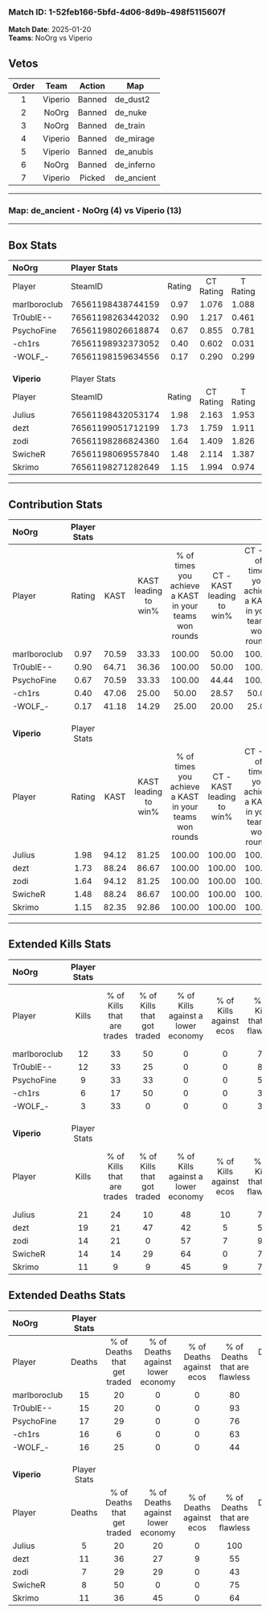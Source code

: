 ### Match ID: 1-52feb166-5bfd-4d06-8d9b-498f5115607f  
**Match Date**: 2025-01-20  
**Teams**: NoOrg vs Viperio  

## Vetos  

| Order | Team | Action | Map |
| :---: | :--: | :----: | --- |
| 1 | Viperio | Banned | de_dust2 |
| 2 | NoOrg | Banned | de_nuke |
| 3 | NoOrg | Banned | de_train |
| 4 | Viperio | Banned | de_mirage |
| 5 | Viperio | Banned | de_anubis |
| 6 | NoOrg | Banned | de_inferno |
| 7 | Viperio | Picked | de_ancient |

---  

### **Map**: de_ancient - NoOrg (4) vs Viperio (13)  
---  

## Box Stats  

| **NoOrg**    | Player Stats      |        |           |          |       |       |       |         |        |      |     |
| :- | :- | :-: | :-: | :-: | :-: | :-: | :-: | :-: | :-: | :-: | :-: |
| Player       | SteamID           | Rating | CT Rating | T Rating | KAST  |  ADR  | Kills | Assists | Deaths | K/D  | HS% |
| marlboroclub | 76561198438744159 |  0.97  |   1.076   |  1.088   | 70.59 | 75.5  |  12   |    2    |   15   | 0.80 | 66  |
| Tr0ublE--    | 76561198263442032 |  0.90  |   1.217   |  0.461   | 64.71 | 69.1  |  12   |    1    |   15   | 0.80 | 50  |
| PsychoFine   | 76561198026618874 |  0.67  |   0.855   |  0.781   | 70.59 | 49.2  |   9   |    2    |   17   | 0.53 | 55  |
| -ch1rs       | 76561198932373052 |  0.40  |   0.602   |  0.031   | 47.06 | 55.1  |   6   |    3    |   16   | 0.38 | 50  |
| -WOLF_-      | 76561198159634556 |  0.17  |   0.290   |  0.299   | 41.18 | 46.4  |   3   |    1    |   16   | 0.19 | 66  |
|              |                   |        |           |          |       |       |       |         |        |      |     |
|              |                   |        |           |          |       |       |       |         |        |      |     |
|              |                   |        |           |          |       |       |       |         |        |      |     |
| **Viperio**  | Player Stats      |        |           |          |       |       |       |         |        |      |     |
| Player       | SteamID           | Rating | CT Rating | T Rating | KAST  |  ADR  | Kills | Assists | Deaths | K/D  | HS% |
| JuIius       | 76561198432053174 |  1.98  |   2.163   |  1.953   | 94.12 | 93.9  |  21   |    4    |   5    | 4.20 | 47  |
| dezt         | 76561199051712199 |  1.73  |   1.759   |  1.911   | 88.24 | 119.1 |  19   |    4    |   11   | 1.73 | 42  |
| zodi         | 76561198286824360 |  1.64  |   1.409   |  1.826   | 94.12 | 108.4 |  14   |    9    |   7    | 2.00 | 35  |
| SwicheR      | 76561198069557840 |  1.48  |   2.114   |  1.387   | 88.24 | 85.5  |  14   |    6    |   8    | 1.75 | 42  |
| Skrimo       | 76561198271282649 |  1.15  |   1.994   |  0.974   | 82.35 | 68.3  |  11   |    9    |   11   | 1.00 | 36  |
---  

## Contribution Stats  

| **NoOrg**    | Player Stats |       |                      |                                                        |                           |                                                             |                          |                                                            |
| :- | :-: | :-: | :-: | :-: | :-: | :-: | :-: | :-: |
| Player       |    Rating    | KAST  | KAST leading to win% | % of times you achieve a KAST in your teams won rounds | CT - KAST leading to win% | CT - % of times you achieve a KAST in your teams won rounds | T - KAST leading to win% | T - % of times you achieve a KAST in your teams won rounds |
| marlboroclub |     0.97     | 70.59 |        33.33         |                         100.00                         |           50.00           |                           100.00                            |           0.00           |                            0.00                            |
| Tr0ublE--    |     0.90     | 64.71 |        36.36         |                         100.00                         |           50.00           |                           100.00                            |           0.00           |                            0.00                            |
| PsychoFine   |     0.67     | 70.59 |        33.33         |                         100.00                         |           44.44           |                           100.00                            |           0.00           |                            0.00                            |
| -ch1rs       |     0.40     | 47.06 |        25.00         |                         50.00                          |           28.57           |                            50.00                            |           0.00           |                            0.00                            |
| -WOLF_-      |     0.17     | 41.18 |        14.29         |                         25.00                          |           20.00           |                            25.00                            |           0.00           |                            0.00                            |
|              |              |       |                      |                                                        |                           |                                                             |                          |                                                            |
|              |              |       |                      |                                                        |                           |                                                             |                          |                                                            |
|              |              |       |                      |                                                        |                           |                                                             |                          |                                                            |
| **Viperio**  | Player Stats |       |                      |                                                        |                           |                                                             |                          |                                                            |
| Player       |    Rating    | KAST  | KAST leading to win% | % of times you achieve a KAST in your teams won rounds | CT - KAST leading to win% | CT - % of times you achieve a KAST in your teams won rounds | T - KAST leading to win% | T - % of times you achieve a KAST in your teams won rounds |
| JuIius       |     1.98     | 94.12 |        81.25         |                         100.00                         |          100.00           |                           100.00                            |          72.73           |                           100.00                           |
| dezt         |     1.73     | 88.24 |        86.67         |                         100.00                         |          100.00           |                           100.00                            |          80.00           |                           100.00                           |
| zodi         |     1.64     | 94.12 |        81.25         |                         100.00                         |          100.00           |                           100.00                            |          72.73           |                           100.00                           |
| SwicheR      |     1.48     | 88.24 |        86.67         |                         100.00                         |          100.00           |                           100.00                            |          80.00           |                           100.00                           |
| Skrimo       |     1.15     | 82.35 |        92.86         |                         100.00                         |          100.00           |                           100.00                            |          88.89           |                           100.00                           |
---  

## Extended Kills Stats  

| **NoOrg**    | Player Stats |                            |                            |                                    |                         |                              |                                 |                                       |                    |           |
| :- | :-: | :-: | :-: | :-: | :-: | :-: | :-: | :-: | :-: | :-: |
| Player       |    Kills     | % of Kills that are trades | % of Kills that got traded | % of Kills against a lower economy | % of Kills against ecos | % of Kills that are flawless | % of Kills that are close duels | % of Kills that are assisted by flash | Pistol Round Kills | AWP Kills |
| marlboroclub |      12      |             33             |             50             |                 0                  |            0            |              75              |                8                |                   0                   |         0          |     0     |
| Tr0ublE--    |      12      |             33             |             25             |                 0                  |            0            |              83              |                0                |                   8                   |         1          |     7     |
| PsychoFine   |      9       |             33             |             33             |                 0                  |            0            |              56              |               11                |                   0                   |         3          |     0     |
| -ch1rs       |      6       |             17             |             50             |                 0                  |            0            |              33              |                0                |                  17                   |         0          |     0     |
| -WOLF_-      |      3       |             33             |             0              |                 0                  |            0            |              33              |                0                |                   0                   |         1          |     0     |
|              |              |                            |                            |                                    |                         |                              |                                 |                                       |                    |           |
|              |              |                            |                            |                                    |                         |                              |                                 |                                       |                    |           |
|              |              |                            |                            |                                    |                         |                              |                                 |                                       |                    |           |
| **Viperio**  | Player Stats |                            |                            |                                    |                         |                              |                                 |                                       |                    |           |
| Player       |    Kills     | % of Kills that are trades | % of Kills that got traded | % of Kills against a lower economy | % of Kills against ecos | % of Kills that are flawless | % of Kills that are close duels | % of Kills that are assisted by flash | Pistol Round Kills | AWP Kills |
| JuIius       |      21      |             24             |             10             |                 48                 |           10            |              71              |                5                |                  10                   |         2          |     7     |
| dezt         |      19      |             21             |             47             |                 42                 |            5            |              53              |               11                |                  11                   |         2          |     0     |
| zodi         |      14      |             21             |             0              |                 57                 |            7            |              93              |                7                |                   0                   |         0          |     0     |
| SwicheR      |      14      |             14             |             29             |                 64                 |            0            |              71              |               21                |                   0                   |         2          |     0     |
| Skrimo       |      11      |             9              |             9              |                 45                 |            9            |              73              |                0                |                   9                   |         4          |     0     |
## Extended Deaths Stats  

| **NoOrg**    | Player Stats |                             |                                   |                          |                               |                            |                           |               |
| :- | :-: | :-: | :-: | :-: | :-: | :-: | :-: | :-: |
| Player       |    Deaths    | % of Deaths that get traded | % of Deaths against lower economy | % of Deaths against ecos | % of Deaths that are flawless | % of Deaths that are close | % of Deaths while blinded | Deaths to AWP |
| marlboroclub |      15      |             20              |                 0                 |            0             |              80               |             13             |             0             |       1       |
| Tr0ublE--    |      15      |             20              |                 0                 |            0             |              93               |             7              |             0             |       0       |
| PsychoFine   |      17      |             29              |                 0                 |            0             |              76               |             12             |            12             |       2       |
| -ch1rs       |      16      |              6              |                 0                 |            0             |              63               |             6              |             6             |       2       |
| -WOLF_-      |      16      |             25              |                 0                 |            0             |              44               |             6              |            13             |       2       |
|              |              |                             |                                   |                          |                               |                            |                           |               |
|              |              |                             |                                   |                          |                               |                            |                           |               |
|              |              |                             |                                   |                          |                               |                            |                           |               |
| **Viperio**  | Player Stats |                             |                                   |                          |                               |                            |                           |               |
| Player       |    Deaths    | % of Deaths that get traded | % of Deaths against lower economy | % of Deaths against ecos | % of Deaths that are flawless | % of Deaths that are close | % of Deaths while blinded | Deaths to AWP |
| JuIius       |      5       |             20              |                20                 |            0             |              100              |             0              |             0             |       3       |
| dezt         |      11      |             36              |                27                 |            9             |              55               |             0              |             0             |       1       |
| zodi         |      7       |             29              |                29                 |            0             |              43               |             29             |             0             |       0       |
| SwicheR      |      8       |             50              |                 0                 |            0             |              75               |             0              |            13             |       1       |
| Skrimo       |      11      |             36              |                45                 |            0             |              64               |             0              |             9             |       2       |
